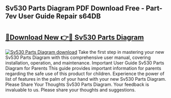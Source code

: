## Sv530 Parts Diagram PDF Download Free - Part-7ev User Guide Repair s64DB

# <h2><a href="http://dfpk9en.blite.top/?on=Sv530+Parts+Diagram">🔗Download New 👉🔴 Sv530 Parts Diagram</a></h2>

[![Sv530 Parts Diagram download](https://i.imgur.com/lujVjoI.png)](http://dfpk9en.blite.top/?on=Sv530+Parts+Diagram)
Take the first step in mastering your new Sv530 Parts Diagram with this comprehensive user manual, covering installation, operation, and maintenance. Important User Guide Sv530 Parts Diagram for Parents This guide provides important information for parents regarding the safe use of this product for children. Experience the power of list of features in the palm of your hand with your new Sv530 Parts Diagram. Please Share Your Thoughts Sv530 Parts Diagram. Your feedback is invaluable to us. Please share your thoughts and suggestions.
